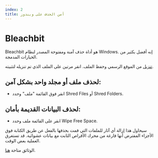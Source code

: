 ```yaml
---
index: 2
title: آمن الحذف على ويندوز
---
```

# Bleachbit

Bleachbit هو أداة حذف آمنة ومفتوحة المصدر لنظام Windows. إنه أفضل بكثير من الخيارات المدمجة.

[تنزيل](http://bleachbit.sourceforge.net/download/windows) من الموقع الرسمي وحفظ الملف. انقر مرتين على الملف الذي تم تنزيله لتثبيته.

## لحذف ملف أو مجلد واحد بشكل آمن:

*    انقر فوق القائمة "ملف" وحدد Shred Files أو Shred Folders.

## لحذف البيانات القديمة بأمان:

*   انقر على القائمة ملف وحدد Wipe Free Space.

سيحاول هذا إزالة أي آثار للملفات التي قمت بحذفها بالفعل عن طريق الكتابة فوق الأجزاء المفترض أنها فارغة من محرك الأقراص الثابت مع بيانات عشوائية. قد تستغرق العملية بعض الوقت.

الوثائق متاحة [هنا](https://docs.bleachbit.org/).